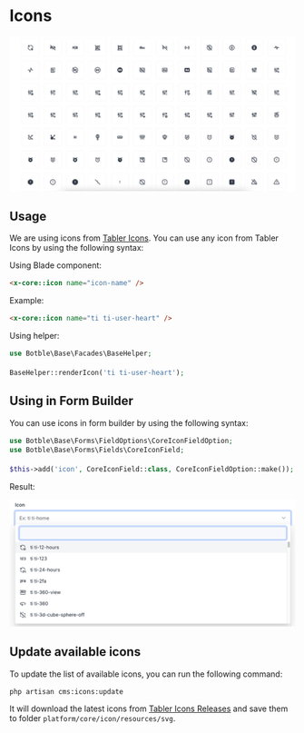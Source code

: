 # Icons

![Tabler Icons](./images/tabler-icons.png)

## Usage

We are using icons from [Tabler Icons](https://tabler.io/icons). You can use any icon from Tabler Icons by using the following syntax:

Using Blade component:
```html
<x-core::icon name="icon-name" />
```

Example:

```html
<x-core::icon name="ti ti-user-heart" />
```

Using helper:

```php
use Botble\Base\Facades\BaseHelper;

BaseHelper::renderIcon('ti ti-user-heart');
```

## Using in Form Builder

You can use icons in form builder by using the following syntax:

```php
use Botble\Base\Forms\FieldOptions\CoreIconFieldOption;
use Botble\Base\Forms\Fields\CoreIconField;

$this->add('icon', CoreIconField::class, CoreIconFieldOption::make());
```

Result:

![Icon field](./images/form-icon-field.png)


## Update available icons

To update the list of available icons, you can run the following command:

```bash
php artisan cms:icons:update
```

It will download the latest icons from [Tabler Icons Releases](https://github.com/tabler/tabler-icons/releases) and save them to folder `platform/core/icon/resources/svg`.